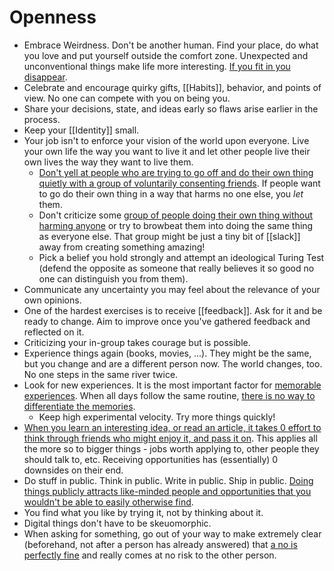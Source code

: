 # Openness

- Embrace Weirdness. Don't be another human. Find your place, do what you love and put yourself outside the comfort zone. Unexpected and unconventional things make life more interesting. [If you fit in you disappear](https://twitter.com/tobi/status/1319017087948435458).
- Celebrate and encourage quirky gifts, [[Habits]], behavior, and points of view. No one can compete with you on being you.
- Share your decisions, state, and ideas early so flaws arise earlier in the process.
- Keep your [[Identity]] small.
- Your job isn't to enforce your vision of the world upon everyone. Live your own life the way you want to live it and let other people live their own lives the way they want to live them.
  - [Don't yell at people who are trying to go off and do their own thing quietly with a group of voluntarily consenting friends](https://slatestarcodex.com/2014/06/07/archipelago-and-atomic-communitarianism). If people want to go do their own thing in a way that harms no one else, you _let_ them.
  - Don't criticize some [group of people doing their own thing without harming anyone](https://astralcodexten.substack.com/p/more-antifragile-diversity-libertarianism) or try to browbeat them into doing the same thing as everyone else. That group might be just a tiny bit of [[slack]] away from creating something amazing!
  - Pick a belief you hold strongly and attempt an ideological Turing Test (defend the opposite as someone that really believes it so good no one can distinguish you from them).
- Communicate any uncertainty you may feel about the relevance of your own opinions.
- One of the hardest exercises is to receive [[feedback]]. Ask for it and be ready to change. Aim to improve once you've gathered feedback and reflected on it.
- Criticizing your in-group takes courage but is possible.
- Experience things again (books, movies, ...). They might be the same, but you change and are a different person now. The world changes, too. No one steps in the same river twice.
- Look for new experiences. It is the most important factor for [memorable experiences](https://travelopment.com/how-to-create-memorable-experiences/). When all days follow the same routine, [there is no way to differentiate the memories](https://www.youtube.com/watch?v=zHL9GP_B30E).
  - Keep high experimental velocity. Try more things quickly!
- [When you learn an interesting idea, or read an article, it takes 0 effort to think through friends who might enjoy it, and pass it on](https://www.neelnanda.io/blog/mini-blog-post-10-seek-positive-externalities). This applies all the more so to bigger things - jobs worth applying to, other people they should talk to, etc. Receiving opportunities has (essentially) 0 downsides on their end.
- Do stuff in public. Think in public. Write in public. Ship in public. [Doing things publicly attracts like-minded people and opportunities that you wouldn't be able to easily otherwise find](https://www.lesswrong.com/posts/dEAmXSyXnpFFc9wgd/21-on-21).
- You find what you like by trying it, not by thinking about it.
- Digital things don't have to be skeuomorphic.
- When asking for something, go out of your way to make extremely clear (beforehand, not after a person has already answered) that [a no is perfectly fine](https://www.lesswrong.com/posts/GLpFovxZdwXYwmbkJ/failures-in-kindness) and really comes at no risk to the other person.
